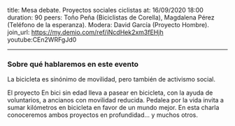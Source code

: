 title: Mesa debate. Proyectos sociales ciclistas
at: 16/09/2020 18:00
duration: 90
peers: Toño Peña (Biciclistas de Corella), Magdalena Pérez (Teléfono de la esperanza). Modera: David García (Proyecto Hombre).
join_url: https://my.demio.com/ref/iNcdHek2xm3fEHjh
youtube:CEn2WRFgJd0

----
### Sobre qué hablaremos en este evento

La bicicleta es sinónimo de movilidad, pero también de activismo social. 

El proyecto En bici sin edad lleva a pasear en bicicleta, con la ayuda de voluntarios, a ancianos con movilidad reducida. Pedalea por la vida invita a sumar kilómetros en bicicleta en favor de un mundo mejor. En esta charla conoceremos ambos proyectos en profundidad... y muchos otros.  
